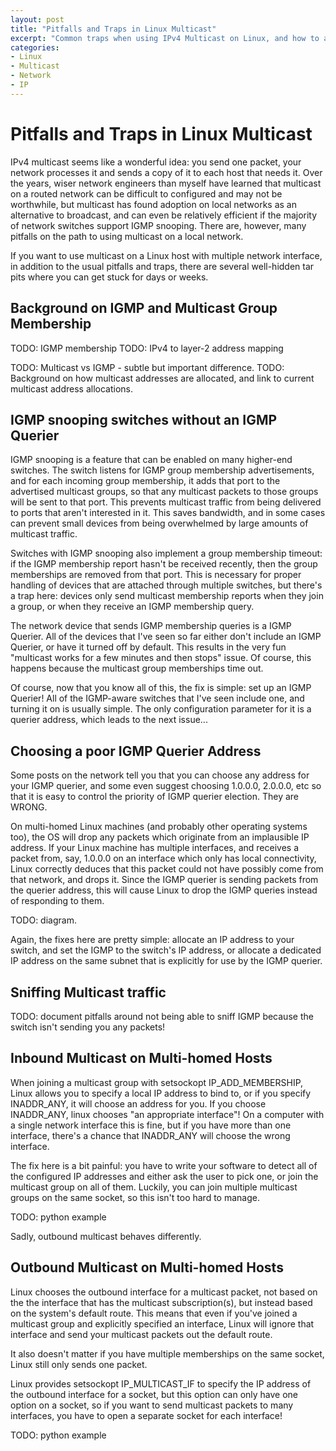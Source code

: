 ```yaml
---
layout: post
title: "Pitfalls and Traps in Linux Multicast"
excerpt: "Common traps when using IPv4 Multicast on Linux, and how to avoid them"
categories:
- Linux
- Multicast
- Network
- IP
---
```


# Pitfalls and Traps in Linux Multicast

IPv4 multicast seems like a wonderful idea: you send one packet, your network
processes it and sends a copy of it to each host that needs it. Over the years,
wiser network engineers than myself have learned that multicast on a routed
network can be difficult to configured and may not be worthwhile, but
multicast has found adoption on local networks as an alternative to broadcast,
and can even be relatively efficient if the majority of network switches
support IGMP snooping. There are, however, many pitfalls on the path to using
multicast on a local network.

If you want to use multicast on a Linux host with multiple network interface,
in addition to the usual pitfalls and traps, there are several well-hidden
tar pits where you can get stuck for days or weeks.

## Background on IGMP and Multicast Group Membership

TODO: IGMP membership
TODO: IPv4 to layer-2 address mapping

TODO: Multicast vs IGMP - subtle but important difference.
TODO: Background on how multicast addresses are allocated, and link to current
multicast address allocations.

## IGMP snooping switches without an IGMP Querier

IGMP snooping is a feature that can be enabled on many higher-end switches.
The switch listens for IGMP group membership advertisements, and for each
incoming group membership, it adds that port to the advertised multicast groups,
so that any multicast packets to those groups will be sent to that port. This
prevents multicast traffic from being delivered to ports that aren't interested in it. This saves bandwidth, and in some cases can prevent small devices from
being overwhelmed by large amounts of multicast traffic.

Switches with IGMP snooping also implement a group membership timeout: if the
IGMP membership report hasn't be received recently, then the group memberships
are removed from that port. This is necessary for proper handling of devices
that are attached through multiple switches, but there's a trap here: devices
only send multicast membership reports when they join a group, or when they
receive an IGMP membership query.

The network device that sends IGMP membership queries is a IGMP Querier. All of
the devices that I've seen so far either don't include an IGMP Querier, or have
it turned off by default. This results in the very fun "multicast works for a
few minutes and then stops" issue. Of course, this happens because the
multicast group memberships time out.

Of course, now that you know all of this, the fix is simple: set up an IGMP Querier! All of the IGMP-aware switches that I've seen include one, and turning it
on is usually simple. The only configuration parameter for it is a querier
address, which leads to the next issue...

## Choosing a poor IGMP Querier Address

Some posts on the network tell you that you can choose any address for your
IGMP querier, and some even suggest choosing 1.0.0.0, 2.0.0.0, etc so that it
is easy to control the priority of IGMP querier election. They are WRONG.

On multi-homed Linux machines (and probably other operating systems too), the
OS will drop any packets which originate from an implausible IP address. If
your Linux machine has multiple interfaces, and receives a packet from, say,
1.0.0.0 on an interface which only has local connectivity, Linux correctly
deduces that this packet could not have possibly come from that network, and
drops it. Since the IGMP querier is sending packets from the querier address,
this will cause Linux to drop the IGMP queries instead of responding to them.

TODO: diagram.

Again, the fixes here are pretty simple: allocate an IP address to your switch,
and set the IGMP to the switch's IP address, or allocate a dedicated IP address
on the same subnet that is explicitly for use by the IGMP querier.

## Sniffing Multicast traffic

TODO: document pitfalls around not being able to sniff IGMP because the switch
isn't sending you any packets!

## Inbound Multicast on Multi-homed Hosts

When joining a multicast group with setsockopt IP\_ADD\_MEMBERSHIP, Linux allows
you to specify a local IP address to bind to, or if you specify INADDR\_ANY, it
will choose an address for you. If you choose INADDR\_ANY, linux chooses "an
appropriate interface"! On a computer with a single network interface this is
fine, but if you have more than one interface, there's a chance that INADDR\_ANY
will choose the wrong interface.

The fix here is a bit painful: you have to write your software to detect all of
the configured IP addresses and either ask the user to pick one, or join the
multicast group on all of them. Luckily, you can join multiple multicast groups
on the same socket, so this isn't too hard to manage.

TODO: python example

Sadly, outbound multicast behaves differently.

## Outbound Multicast on Multi-homed Hosts

Linux chooses the outbound interface for a multicast packet, not based on the
the interface that has the multicast subscription(s), but instead based on the
system's default route. This means that even if you've joined a multicast group
and explicitly specified an interface, Linux will ignore that interface and
send your multicast packets out the default route.

It also doesn't matter if you have multiple memberships on the same socket,
Linux still only sends one packet.

Linux provides setsockopt IP\_MULTICAST\_IF to specify the IP address of the
outbound interface for a socket, but this option can only have one option on a
socket, so if you want to send multicast packets to many interfaces, you have
to open a separate socket for each interface!

TODO: python example
